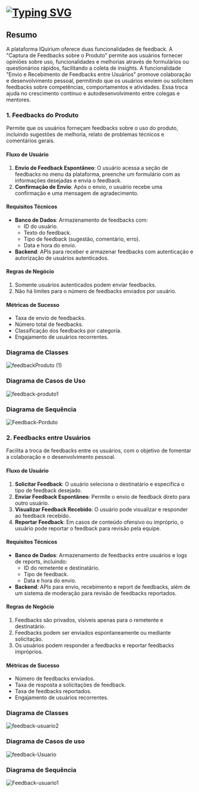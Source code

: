 #  [![Typing SVG](https://readme-typing-svg.herokuapp.com/?color=ffff&size=35&center=true&vCenter=true&width=1000&lines=Bem-vindo(a)!+:%29;Projeto+Back-End;IQuirium;Sistema+de+Feedback)](https://git.io/typing-svg)

## Resumo
A plataforma IQuirium oferece duas funcionalidades de feedback. A "Captura de Feedbacks sobre o Produto" permite aos usuários fornecer opiniões sobre uso, funcionalidades e melhorias através de formulários ou questionários rápidos, facilitando a coleta de insights. A funcionalidade "Envio e Recebimento de Feedbacks entre Usuários" promove colaboração e desenvolvimento pessoal, permitindo que os usuários enviem ou solicitem feedbacks sobre competências, comportamentos e atividades. Essa troca ajuda no crescimento contínuo e autodesenvolvimento entre colegas e mentores.

### 1. Feedbacks do Produto
Permite que os usuários forneçam feedbacks sobre o uso do produto, incluindo sugestões de melhoria, relato de problemas técnicos e comentários gerais.

#### Fluxo de Usuário
1. **Envio de Feedback Espontâneo**: O usuário acessa a seção de feedbacks no menu da plataforma, preenche um formulário com as informações desejadas e envia o feedback.
2. **Confirmação de Envio**: Após o envio, o usuário recebe uma confirmação e uma mensagem de agradecimento.

#### Requisitos Técnicos
- **Banco de Dados**: Armazenamento de feedbacks com:
  - ID do usuário.
  - Texto do feedback.
  - Tipo de feedback (sugestão, comentário, erro).
  - Data e hora do envio.
- **Backend**: APIs para receber e armazenar feedbacks com autenticação e autorização de usuários autenticados.

#### Regras de Negócio
1. Somente usuários autenticados podem enviar feedbacks.
2.  Não há limites para o número de feedbacks enviados por usuário.

#### Métricas de Sucesso
- Taxa de envio de feedbacks.
- Número total de feedbacks.
- Classificação dos feedbacks por categoria.
- Engajamento de usuários recorrentes.

### Diagrama de Classes
![feedbackProduto (1)](https://github.com/user-attachments/assets/e35042f3-d6b7-4bb8-bda1-4b89217f17e7)



### Diagrama de Casos de Uso
![feedback-produto1](https://github.com/user-attachments/assets/eac3195b-ed3a-46f0-a020-2eb15a114a3f)


### Diagrama de Sequência
![Feedback-Porduto](https://github.com/user-attachments/assets/143c5bd6-60ce-450e-9a68-81ac60560d0c)

### 2. Feedbacks entre Usuários
Facilita a troca de feedbacks entre os usuários, com o objetivo de fomentar a colaboração e o desenvolvimento pessoal.

#### Fluxo de Usuário
1. **Solicitar Feedback**: O usuário seleciona o destinatário e especifica o tipo de feedback desejado.
2. **Enviar Feedback Espontâneo**: Permite o envio de feedback direto para outro usuário.
3. **Visualizar Feedback Recebido**: O usuário pode visualizar e responder ao feedback recebido.
4. **Reportar Feedback**: Em casos de conteúdo ofensivo ou impróprio, o usuário pode reportar o feedback para revisão pela equipe.

#### Requisitos Técnicos
- **Banco de Dados**: Armazenamento de feedbacks entre usuários e logs de reports, incluindo:
  - ID do remetente e destinatário.
  - Tipo de feedback.
  - Data e hora do envio.
- **Backend**: APIs para envio, recebimento e report de feedbacks, além de um sistema de moderação para revisão de feedbacks reportados.

#### Regras de Negócio
1. Feedbacks são privados, visíveis apenas para o remetente e destinatário.
2. Feedbacks podem ser enviados espontaneamente ou mediante solicitação.
3. Os usuários podem responder a feedbacks e reportar feedbacks impróprios.

#### Métricas de Sucesso
- Número de feedbacks enviados.
- Taxa de resposta a solicitações de feedback.
- Taxa de feedbacks reportados.
- Engajamento de usuários recorrentes.

### Diagrama de Classes
![feedback-usuario2](https://github.com/user-attachments/assets/02523f41-6615-4096-8cd0-729a8a3bca5b)

### Diagrama de Casos de uso
![feedback-Usuario](https://github.com/user-attachments/assets/f7b50e99-c796-4ca7-8038-1c230390d926)


### Diagrama de Sequência
![Feedback-usuario1](https://github.com/user-attachments/assets/320b8c5f-90f6-4e74-bf34-0cb41462868f)
